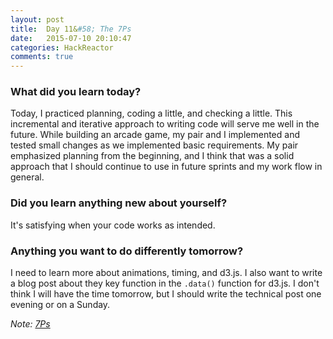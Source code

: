 ```yaml
---
layout: post
title:  Day 11&#58; The 7Ps
date:   2015-07-10 20:10:47
categories: HackReactor
comments: true
---
```


### What did you learn today?

Today, I practiced planning, coding a little, and checking a little. This incremental and iterative approach to writing code will serve me well in the future. While building an arcade game, my pair and I implemented and tested small changes as we implemented basic requirements. My pair emphasized planning from the beginning, and I think that was a solid approach that I should continue to use in future sprints and my work flow in general.

### Did you learn anything new about yourself?

It's satisfying when your code works as intended.

### Anything you want to do differently tomorrow?

I need to learn more about animations, timing, and d3.js. I also want to write a blog post about they key function in the `.data()` function for d3.js. I don't think I will have the time tomorrow, but I should write the technical post one evening or on a Sunday.

*Note: <a href="https://en.wikipedia.org/wiki/7_Ps_(military_adage)" target="_blank">7Ps</a>*
